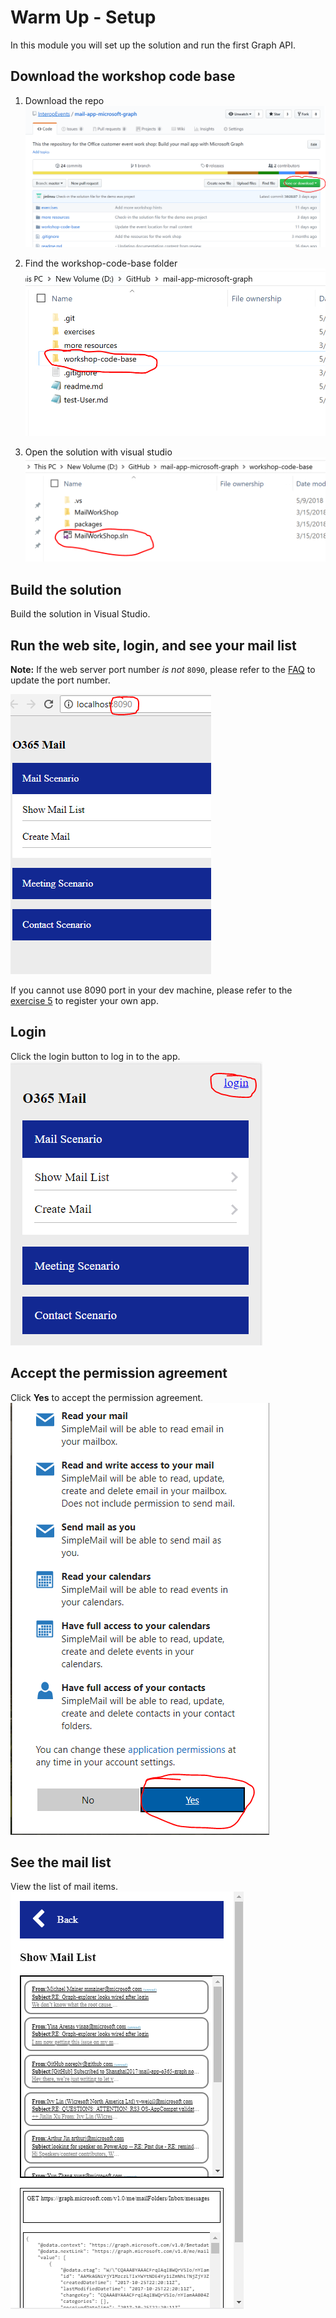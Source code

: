 # Warm Up - Setup
In this module you will set up the solution and run the first Graph API.

## Download the workshop code base
1. Download the repo 
![Download the repo](imgs/downloadRepo.PNG "Download the repo") 
 
2. Find the workshop-code-base folder 
![Find the code base folder](imgs/codebase.PNG "Find the code base folder")

3. Open the solution with visual studio 
![Open the solution](imgs/codebasesolution.PNG "Open the solution")
 

## Build the solution
Build the solution in Visual Studio.

## Run the web site, login, and see your mail list
**Note:** If the web server port number _is not_ `8090`, please refer to the [FAQ](https://github.com/InteropEvents/mail-app-microsoft-graph/blob/master/exercises/FAQ.md) to update the port number.

![Web server port number 8090](imgs/portNumber.PNG "Web server port number 8090")

If you cannot use 8090 port in your dev machine, please refer to the [exercise 5](https://github.com/InteropEvents/mail-app-microsoft-graph/blob/master/exercises/5.%20Advanced%20-%20Make%20this%20workshop%20as%20your%20own%20App.md) to register your own app.

## Login
Click the login button to log in to the app. 
![Login button](imgs/login.PNG "Login button")  

## Accept the permission agreement 
Click **Yes** to accept the permission agreement. 
![App permissions agreement](imgs/acceptPermission.png "App permissions agreement")  

## See the mail list 
View the list of mail items. 
![The mail list](imgs/showmaillist.PNG "The mail list")


